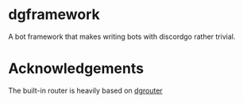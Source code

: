 # dgframework

A bot framework that makes writing bots with discordgo rather trivial.

# Acknowledgements

The built-in router is heavily based on [dgrouter](https://github.com/Necroforger/dgrouter)